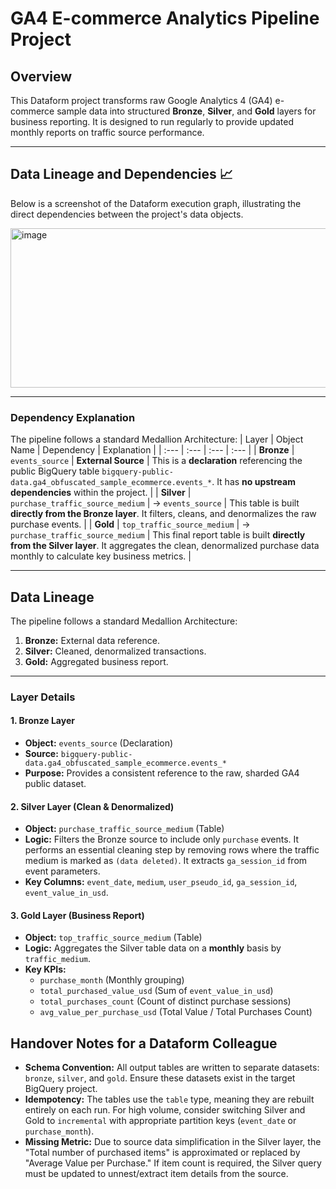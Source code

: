 # GA4 E-commerce Analytics Pipeline Project

## Overview
This Dataform project transforms raw Google Analytics 4 (GA4) e-commerce sample data into structured **Bronze**, **Silver**, and **Gold** layers for business reporting. It is designed to run regularly to provide updated monthly reports on traffic source performance.

---

## Data Lineage and Dependencies 📈

Below is a screenshot of the Dataform execution graph, illustrating the direct dependencies between the project's data objects.

<img width="1575" height="255" alt="image" src="https://github.com/user-attachments/assets/44b63d95-3551-451c-af9e-a06f9656f973" />

---

### Dependency Explanation
The pipeline follows a standard Medallion Architecture:
| Layer | Object Name | Dependency | Explanation |
| :--- | :--- | :--- | :--- |
| **Bronze** | `events_source` | **External Source** | This is a **declaration** referencing the public BigQuery table `bigquery-public-data.ga4_obfuscated_sample_ecommerce.events_*`. It has **no upstream dependencies** within the project. |
| **Silver** | `purchase_traffic_source_medium` | $\rightarrow$ `events_source` | This table is built **directly from the Bronze layer**. It filters, cleans, and denormalizes the raw purchase events. |
| **Gold** | `top_traffic_source_medium` | $\rightarrow$ `purchase_traffic_source_medium` | This final report table is built **directly from the Silver layer**. It aggregates the clean, denormalized purchase data monthly to calculate key business metrics. |

---

## Data Lineage
The pipeline follows a standard Medallion Architecture:
1.  **Bronze:** External data reference.
2.  **Silver:** Cleaned, denormalized transactions.
3.  **Gold:** Aggregated business report.

---

### Layer Details

#### 1. Bronze Layer
* **Object:** `events_source` (Declaration)
* **Source:** `bigquery-public-data.ga4_obfuscated_sample_ecommerce.events_*`
* **Purpose:** Provides a consistent reference to the raw, sharded GA4 public dataset.

#### 2. Silver Layer (Clean & Denormalized)
* **Object:** `purchase_traffic_source_medium` (Table)
* **Logic:** Filters the Bronze source to include only `purchase` events. It performs an essential cleaning step by removing rows where the traffic medium is marked as `(data deleted)`. It extracts `ga_session_id` from event parameters.
* **Key Columns:** `event_date`, `medium`, `user_pseudo_id`, `ga_session_id`, `event_value_in_usd`.

#### 3. Gold Layer (Business Report)
* **Object:** `top_traffic_source_medium` (Table)
* **Logic:** Aggregates the Silver table data on a **monthly** basis by `traffic_medium`.
* **Key KPIs:**
    * `purchase_month` (Monthly grouping)
    * `total_purchased_value_usd` (Sum of `event_value_in_usd`)
    * `total_purchases_count` (Count of distinct purchase sessions)
    * `avg_value_per_purchase_usd` (Total Value / Total Purchases Count)

## Handover Notes for a Dataform Colleague
* **Schema Convention:** All output tables are written to separate datasets: `bronze`, `silver`, and `gold`. Ensure these datasets exist in the target BigQuery project.
* **Idempotency:** The tables use the `table` type, meaning they are rebuilt entirely on each run. For high volume, consider switching Silver and Gold to `incremental` with appropriate partition keys (`event_date` or `purchase_month`).
* **Missing Metric:** Due to source data simplification in the Silver layer, the "Total number of purchased items" is approximated or replaced by "Average Value per Purchase." If item count is required, the Silver query must be updated to unnest/extract item details from the source.
